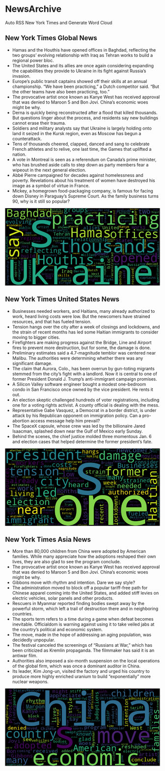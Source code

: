 # NewsArchive
Auto RSS New York Times and Generate Word Cloud

## New York Times Global News
* Hamas and the Houthis have opened offices in Baghdad, reflecting the two groups’ evolving relationship with Iraq as Tehran works to build a regional power bloc.
* The United States and its allies are once again considering expanding the capabilities they provide to Ukraine in its fight against Russia’s invasion.
* Europe’s public transit captains showed off their skills at an annual championship. “We have been practicing,” a Dutch competitor said. “But the other teams have also been practicing, too.”
* The provocative artist once known as Kanye West has received approval that was denied to Maroon 5 and Bon Jovi. China’s economic woes might be why.
* Derna is quickly being reconstructed after a flood that killed thousands. But questions linger about the process, and residents say new buildings cannot erase their trauma.
* Soldiers and military analysts say that Ukraine is largely holding onto land it seized in the Kursk region, even as Moscow has begun a counterattack.
* Tens of thousands cheered, clapped, danced and sang to celebrate French athletes and to relive, one last time, the Games that uplifted a nation.
* A vote in Montreal is seen as a referendum on Canada’s prime minister, who has brushed aside calls to step down as party members fear a wipeout in the next general election.
* Abbé Pierre campaigned for decades against homelessness and poverty. Revelations about his treatment of women have destroyed his image as a symbol of virtue in France.
* Mickey, a homegrown food-packaging company, is famous for facing down Disney in Paraguay’s Supreme Court. As the family business turns 90, why is it still so popular?

![Global](./global.png)
## New York Times United States News
* Businesses needed workers, and Haitians, many already authorized to work, heard living costs were low. But the newcomers have strained resources, and that has fueled  tension.
* Tension hangs over the city after a week of closings and lockdowns, and the strain of recent months has led some Haitian immigrants to consider moving to bigger cities.
* Firefighters are making progress against the Bridge, Line and Airport fires to prevent more destruction, but for some, the damage is done.
* Preliminary estimates said a 4.7-magnitude temblor was centered near Malibu. The authorities were determining whether there was any significant damage.
* The claim that Aurora, Colo., has been overrun by gun-toting migrants stemmed from the city’s fight with a landlord. Now it is central to one of former President Donald J. Trump’s anti-immigrant campaign promises.
* A Silicon Valley software engineer bought a modest one-bedroom condo in San Francisco once owned by the vice president. He rents it out.
* An election skeptic challenged hundreds of voter registrations, including one for a voting rights activist. A county official is dealing with the mess.
* Representative Gabe Vasquez, a Democrat in a border district, is under attack by his Republican opponent on immigration policy. Can a pro-abortion access message help him prevail?
* The SpaceX capsule, whose crew was led by the billionaire Jared Isaacman, splashed down near the Gulf of Mexico early Sunday.
* Behind the scenes, the chief justice molded three momentous Jan. 6 and election cases that helped determine the former president’s fate.

![US](./usnews.png)
## New York Times Asia News
* More than 80,000 children from China were adopted by American families. While many appreciate how the adoptions reshaped their own lives, they are also glad to see the program conclude.
* The provocative artist once known as Kanye West has received approval that was denied to Maroon 5 and Bon Jovi. China’s economic woes might be why.
* Gibbons move with rhythm and intention. Dare we say style?
* The administration moved to block off a popular tariff-free path for Chinese apparel coming into the United States, and added stiff levies on electric vehicles, solar panels and other products.
* Rescuers in Myanmar reported finding bodies swept away by the powerful storm, which left a trail of destruction there and in neighboring countries.
* The sports term refers to a time during a game when defeat becomes inevitable. Officialdom is warning against using it to take veiled jabs at the country’s political and economic system.
* The move, made in the hope of addressing an aging population, was decidedly unpopular.
* The festival canceled the screenings of “Russians at War,” which has been criticized as Kremlin propaganda. The filmmaker has said it is an antiwar film.
* Authorities also imposed a six-month suspension on the local operations of the global firm, which was once a dominant auditor in China.
* Its leader, Kim Jong-un, visited the factory and urged his country to produce more highly enriched uranium to build “exponentially” more nuclear weapons.

![Asian](./asian.png)
